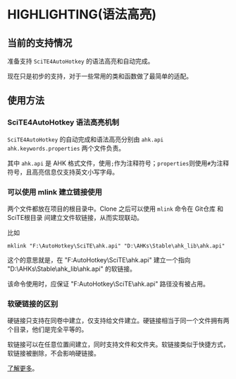 # HIGHLIGHTING(语法高亮)

## 当前的支持情况

准备支持 `SciTE4AutoHotkey` 的语法高亮和自动完成。

现在只是初步的支持，对于一些常用的类和函数做了最简单的适配。

## 使用方法
### SciTE4AutoHotkey 语法高亮机制

`SciTE4AutoHotkey` 的自动完成和语法高亮分别由 `ahk.api` `ahk.keywords.properties` 两个文件负责。

其中 `ahk.api` 是 AHK 格式文件，使用`;`作为注释符号；`properties`则使用`#`为注释符号，且高亮信息仅支持英文小写字母。
### 可以使用 mlink 建立链接使用
两个文件都放在项目的根目录中。Clone 之后可以使用 `mlink` 命令在 Git仓库 和 SciTE根目录 间建立文件软链接，从而实现联动。

比如

```CMD
mklink "F:\AutoHotkey\SciTE\ahk.api" "D:\AHKs\Stable\ahk_lib\ahk.api"
```

这个的意思就是，在 "F:AutoHotkey\SciTE\ahk.api" 建立一个指向 "D:\AHKs\Stable\ahk_lib\ahk.api" 的软链接。

该命令使用时，应保证  "F:AutoHotkey\SciTE\ahk.api" 路径没有被占用。

### 软硬链接的区别

硬链接只支持在同卷中建立，仅支持给文件建立。硬链接相当于同一个文件拥有两个目录，他们是完全平等的。

软链接可以在任意位置间建立，同时支持文件和文件夹。软链接类似于快捷方式，软链接被删除，不会影响硬链接。

[了解更多](https://blog.csdn.net/x534119219/article/details/79111936)。